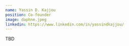 ```yaml
---
name: Yassin D. Kajjou
position: Co-founder
image: daphne.jpeg
linkedin: https://www.linkedin.com/in/yassindkajjou/
---
```

TBD